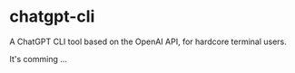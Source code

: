 # chatgpt-cli

A ChatGPT CLI tool based on the OpenAI API, for hardcore terminal users.

It's comming ...
